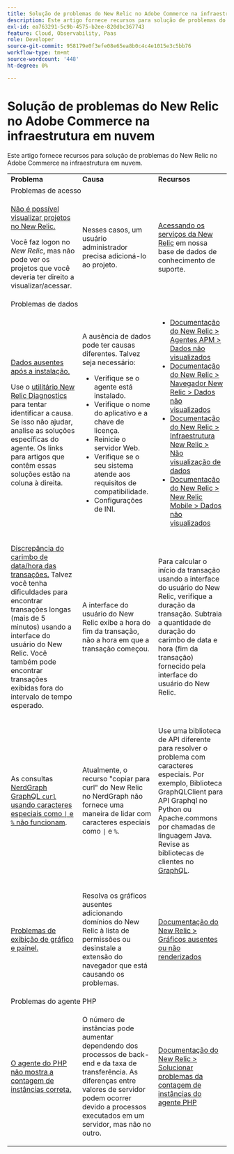 ```yaml
---
title: Solução de problemas do New Relic no Adobe Commerce na infraestrutura em nuvem
description: Este artigo fornece recursos para solução de problemas do New Relic no Adobe Commerce na infraestrutura em nuvem.
exl-id: ea763291-5c9b-4575-b2ee-820dbc367743
feature: Cloud, Observability, Paas
role: Developer
source-git-commit: 958179e0f3efe08e65ea8b0c4c4e1015e3c5bb76
workflow-type: tm+mt
source-wordcount: '448'
ht-degree: 0%

---
```


# Solução de problemas do New Relic no Adobe Commerce na infraestrutura em nuvem

Este artigo fornece recursos para solução de problemas do New Relic no Adobe Commerce na infraestrutura em nuvem.

<table>
<tbody>
<tr>
<td class="wysiwyg-text-align-center"><strong>Problema</strong></td>
<td class="wysiwyg-text-align-center"><strong>Causa</strong></td>
<td class="wysiwyg-text-align-center"><strong>Recursos</strong></td>
</tr>
<tr>
<td class="wysiwyg-text-align-center" colspan="3">Problemas de acesso</td>
</tr>
<tr>
<td>
<p><u>Não é possível visualizar projetos no New Relic.</u></p>
<p>Você faz logon no <em>New Relic</em>, mas não pode ver os projetos que você deveria ter direito a visualizar/acessar.</p>
</td>
<td>
<p>Nesses casos, um usuário administrador precisa adicioná-lo ao projeto.</p>
</td>
<td>
<p><a href="https://experienceleague.adobe.com/docs/commerce-knowledge-base/kb/faq/access-new-relic-services.html?lang=pt-BR">Acessando os serviços da New Relic</a> em nossa base de dados de conhecimento de suporte.</p>
</td>
</tr>
<tr>
<td class="wysiwyg-text-align-center" colspan="3">Problemas de dados</td>
</tr>
<tr>
<td>
<p><u>Dados ausentes após a instalação.</u></p>
<p>Use o <a href="https://docs.newrelic.com/docs/agents/manage-apm-agents/troubleshooting/new-relic-diagnostics">utilitário New Relic Diagnostics</a> para tentar identificar a causa. Se isso não ajudar, analise as soluções específicas do agente. Os links para artigos que contêm essas soluções estão na coluna à direita.</p>
</td>
<td>
<p>A ausência de dados pode ter causas diferentes. Talvez seja necessário:</p>
<ul>
<li>Verifique se o agente está instalado.</li>
<li>Verifique o nome do aplicativo e a chave de licença.</li>
<li>Reinicie o servidor Web.</li>
<li>Verifique se o seu sistema atende aos requisitos de compatibilidade.</li>
<li>Configurações de INI.</li>
</ul>
</td>
<td>
<ul>
<li><a href="https://docs.newrelic.com/docs/agents/manage-apm-agents/troubleshooting/not-seeing-data#apm-agents">Documentação do New Relic &gt; Agentes APM &gt; Dados não visualizados</a></li>
<li><a href="https://docs.newrelic.com/docs/agents/manage-apm-agents/troubleshooting/not-seeing-data#browser-agent">Documentação do New Relic &gt; Navegador New Relic &gt; Dados não visualizados</a></li>
<li><a href="https://docs.newrelic.com/docs/agents/manage-apm-agents/troubleshooting/not-seeing-data#infrastructure-agents">Documentação do New Relic &gt; Infraestrutura New Relic &gt; Não visualização de dados</a></li>
<li><a href="https://docs.newrelic.com/docs/agents/manage-apm-agents/troubleshooting/not-seeing-data#mobile-agents">Documentação do New Relic &gt; New Relic Mobile &gt; Dados não visualizados</a></li>
</ul>
</td>
</tr>
<tr>
<td>
<p><u>Discrepância do carimbo de data/hora das transações.</u> Talvez você tenha dificuldades para encontrar transações longas (mais de 5 minutos) usando a interface do usuário do New Relic. Você também pode encontrar transações exibidas fora do intervalo de tempo esperado.</p>
</td>
<td>
<p>A interface do usuário do New Relic exibe a hora do fim da transação, não a hora em que a transação começou.</p>
</td>
<td>
<p>Para calcular o início da transação usando a interface do usuário do New Relic, verifique a duração da transação. Subtraia a quantidade de duração do carimbo de data e hora (fim da transação) fornecido pela interface do usuário do New Relic.</p>
</td>
</tr>
<tr>
<td>
<p>As consultas <u>NerdGraph GraphQL <code>curl</code> usando caracteres especiais como <code>|</code> e <code>%</code> não funcionam</u>.</p>
</td>
<td>
<p>Atualmente, o recurso "copiar para curl" do New Relic no NerdGraph não fornece uma maneira de lidar com caracteres especiais como <code>|</code> e <code>%</code>.</p>
</td>
<td>
<p>Use uma biblioteca de API diferente para resolver o problema com caracteres especiais. Por exemplo, Biblioteca GraphQLClient para API Graphql no Python ou Apache.commons por chamadas de linguagem Java. Revise as bibliotecas de clientes no <a href="https://graphql.org/code/">GraphQL</a>.</p>
</td>
</tr>
<tr>
<td>
<p><u>Problemas de exibição de gráfico e painel.</u></p>
</td>
<td>
<p>Resolva os gráficos ausentes adicionando domínios do New Relic à lista de permissões ou desinstale a extensão do navegador que está causando os problemas.</p>
</td>
<td>
<p><a href="https://docs.newrelic.com/docs/apm/new-relic-apm/troubleshooting/charts-missing-or-do-not-render">Documentação do New Relic &gt; Gráficos ausentes ou não renderizados</a> </p>
</td>
</tr>
<tr>
<td class="wysiwyg-text-align-center" colspan="3">Problemas do agente PHP</td>
</tr>
<tr>
<td>
<p><u>O agente do PHP não mostra a contagem de instâncias correta.</u></p>
</td>
<td>
<p>O número de instâncias pode aumentar dependendo dos processos de back-end e da taxa de transferência. As diferenças entre valores de servidor podem ocorrer devido a processos executados em um servidor, mas não no outro.</p>
</td>
<td>
<p><a href="https://docs.newrelic.com/docs/agents/php-agent/troubleshooting/troubleshoot-php-agent-instance-count">Documentação do New Relic &gt; Solucionar problemas da contagem de instâncias do agente PHP</a> </p>
</td>
</tr>
</tbody>
</table>
